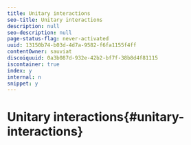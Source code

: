 ```yaml
---
title: Unitary interactions
seo-title: Unitary interactions
description: null
seo-description: null
page-status-flag: never-activated
uuid: 13150b74-b03d-4d7a-9582-f6fa1155f4ff
contentOwner: sauviat
discoiquuid: 0a3b087d-932e-42b2-bf7f-38b8d4f81115
iscontainer: true
index: y
internal: n
snippet: y
---
```


# Unitary interactions{#unitary-interactions}

